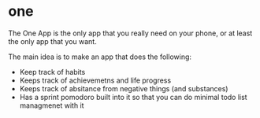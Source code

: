 # one
The One App is the only app that you really need on your phone, or at least the only app that you want.


The main idea is to make an app that does the following:

- Keep track of habits
- Keeps track of achievemetns and life progress
- Keeps track of absitance from negative things (and substances)
- Has a sprint pomodoro built into it so that you can do minimal todo list managmenet with it 